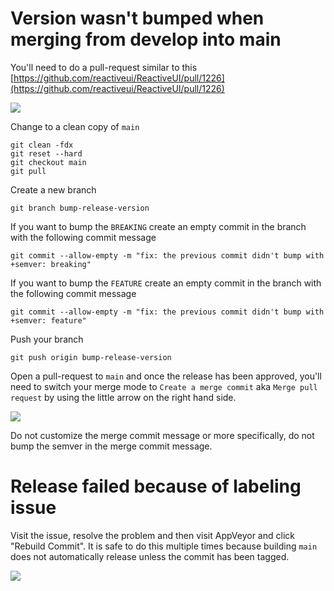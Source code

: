 # Version wasn't bumped when merging from develop into main

You'll need to do a pull-request similar to this [https://github.com/reactiveui/ReactiveUI/pull/1226](https://github.com/reactiveui/ReactiveUI/pull/1226)

![](/contribute/maintainers/release-failed-because-gitreleasemanager-could-not-find-the-milestone.png)

Change to a clean copy of `main`

```shell
git clean -fdx
git reset --hard
git checkout main
git pull
```

Create a new branch

```shell
git branch bump-release-version
```

If you want to bump the `BREAKING` create an empty commit in the branch with the following commit message

```
git commit --allow-empty -m "fix: the previous commit didn't bump with +semver: breaking"
```

If you want to bump the `FEATURE` create an empty commit in the branch with the following commit message

```
git commit --allow-empty -m "fix: the previous commit didn't bump with +semver: feature"
```

Push your branch

```shell
git push origin bump-release-version
```

Open a pull-request to `main` and once the release has been approved, you'll need to switch your merge mode to `Create a merge commit` aka `Merge pull request` by using the little arrow on the right hand side.

![](/contribute/maintainers/merge-commit-option.png)

Do not customize the merge commit message or more specifically, do not bump the semver in the merge commit message.

# Release failed because of labeling issue

Visit the issue, resolve the problem and then visit AppVeyor and click "Rebuild Commit". It is safe to do this multiple times because building `main` does not automatically release unless the commit has been tagged.

![](/contribute/maintainers/release-failed-because-of-labeling-issue.png)

